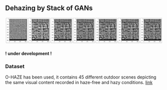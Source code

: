 ## Dehazing by Stack of GANs


<img src="readme/learning.png" />


#### ! under development !

### Dataset
O-HAZE has been used, it contains 45 different outdoor scenes depicting the same visual content recorded in haze-free and hazy conditions.
<a href="https://data.vision.ee.ethz.ch/cvl/ntire18/o-haze/">link</a>